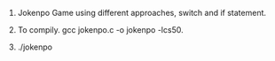 1. Jokenpo Game using different approaches, switch and if statement.

2. To compily. gcc jokenpo.c -o jokenpo -lcs50.
3. ./jokenpo
